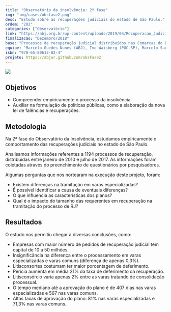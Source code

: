 ```yaml
---
title: "Observatório da insolvência: 2ª fase"
img: "img/cases/obsfase2.png"
desc: "Estudo sobre as recuperações judiciais do estado de São Paulo."
ordem: "202"
categories: ["Observatório"]
link: "https://abj.org.br/wp-content/uploads/2019/04/Recuperacao_Judicial_no_Estado_de_Sao_Pa.pdf"
finalizacao: "Dezembro/2018"
base: "Processos de recuperação judicial distribuídos nas Comarcas do Estado de São Paulo entre janeiro de 2010 e julho de 2017"
equipe: "Marcelo Guedes Nunes (ABJ), Ivo Waisberg (PUC-SP), Marcelo Sacramone (PUC-SP) e Fernando Corrêa (ABJ), Julio Trecenti (ABJ)"
isbn: "978-65-80612-02-4"
projeto: https://abjur.github.com/obsFase2
---
```


![](/img/cases/obsfase2.png)

## Objetivos

- Compreender empiricamente o processo da insolvência.
- Auxiliar na formulação de políticas públicas, como a elaboração da nova lei de falências e recuperações.

## Metodologia

Na 2ª fase do Observatório da Insolvência, estudamos empiricamente o comportamento das recuperações judiciais no estado de São Paulo.

Analisamos informações referentes a 1194 processos de recuperação, distribuídas entre janeiro de 2010 e julho de 2017. As informações foram coletadas através do preenchimento de questionários por pesquisadores.

Algumas perguntas que nos nortearam na execução deste projeto, foram:

- Existem diferenças na tramitação em varas especializadas?
- É possível identificar a causa de eventuais diferenças?
- O que influencia as características dos planos?
- Qual é o impacto do tamanho das requerentes em recuperação na tramitação do processo de RJ?

## Resultados

O estudo nos permitiu chegar à diversas conclusões, como:

- Empresas com maior número de pedidos de recuperação judicial tem capital de 10 a 50 milhões.
- Insignificância na diferença entre o processamento em varas especializadas e varas comuns (diferença de apenas 0,3%).
- Litisconsortes costumam ter maior porcentagem de deferimento.
- Perícia aumenta em média 21% da taxa de deferimento da recuperação.
- Litisconsórcio varia apenas 2% entre as varas tratando de consolidação processual.
- O tempo mediano até a aprovação do plano é de 407 dias nas varas especializadas e 567 nas varas comuns.
- Altas taxas de aprovação do plano: 81% nas varas especializadas e 71,3% nas varas comuns.
